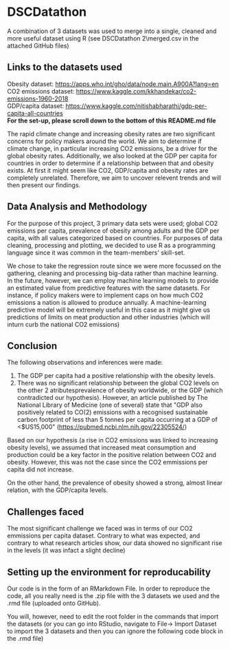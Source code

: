 # DSCDatathon

A combination of 3 datasets was used to merge into a single, cleaned and more useful dataset using R (see DSCDatathon 2\merged.csv in the attached GitHub files)

## Links to the datasets used
Obesity dataset: https://apps.who.int/gho/data/node.main.A900A?lang=en <br />
CO2 emissions dataset: https://www.kaggle.com/kkhandekar/co2-emissions-1960-2018 <br />
GDP/capita dataset: https://www.kaggle.com/nitishabharathi/gdp-per-capita-all-countries <br />
**For the set-up, please scroll down to the bottom of this README.md file**

The rapid climate change and increasing obesity rates are two significant concerns for policy makers around the world. We aim to determine if climate change, in particular increasing CO2 emissions, be a driver for the global obesity rates. Additionally, we also looked at the GDP per capita for countries in order to determine if a relationship between that and obesity exists. At first it might seem like CO2, GDP/capita and obesity rates are completely unrelated. Therefore, we aim to uncover relevent trends and will then present our findings. 

## Data Analysis and Methodology 
For the purpose of this project, 3 primary data sets were used; global CO2 emissions per capita, prevalence of obesity among adults and the GDP per capita, with all values categorized based on countries. For purposes of data cleaning, processing and plotting, we decided to use R as a programming language since it was common in the team-members' skill-set.

We chose to take the regression route since we were more focussed on the gathering, cleaning and processing big-data rather than machine learning. In the future, however, we can employ machine learning models to provide an estimated value from predictive features with the same datasets. For instance, if policy makers were to implement caps on how much CO2 emissions a nation is allowed to produce annually. A machine-learning predictive model will be extremely useful in this case as it might give us predictions of limits on meat production and other industries (which will inturn curb the national CO2 emissions)


## Conclusion

The following observations and inferences were made:
1. The GDP per capita had a positive relationship with the obesity levels.
2. There was no significant relationship between the global CO2 levels on the other 2 atributesprevalence of obesity worldwide, or the GDP (which contradicted our hypothesis). However, an article published by The National Library of Medicine (one of several) state that "GDP also positively related to CO(2) emissions with a recognised sustainable carbon footprint of less than 5 tonnes per capita occurring at a GDP of <$US15,000" (https://pubmed.ncbi.nlm.nih.gov/22305524/)

Based on our hypothesis (a rise in CO2 emissions was linked to increasing obesity levels), we assumed that increased meat consumption and production could be a key factor in the positive relation between CO2 and obesity. However, this was not the case since the CO2 emmissions per capita did not increase.

On the other hand, the prevalence of obesity showed a strong, almost linear relation, with the GDP/capita levels. 


## Challenges faced
The most significant challenge we faced was in terms of our CO2 emmissions per capita dataset. Contrary to what was expected, and contrary to what research articles show, our data showed no significant rise in the levels (it was infact a slight decline)


## Setting up the environment for reproducability
Our code is in the form of an RMarkdown File. In order to reproduce the code, all you really need is the .zip file with the 3 datasets we used and the .rmd file (uploaded onto GitHub).

You will, however, need to edit the root folder in the commands that import the datasets (or you can go into RStudio, navigate to File-> Import Dataset to import the 3 datasets and then you can ignore the following code block in the .rmd file)
